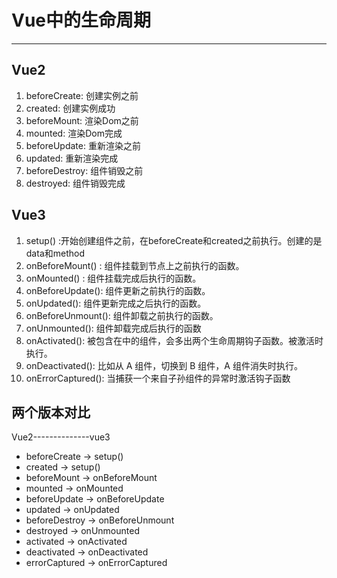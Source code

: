 # Vue中的生命周期
***
## Vue2
1. beforeCreate: 创建实例之前
2. created: 创建实例成功
3. beforeMount: 渲染Dom之前
4. mounted: 渲染Dom完成
5. beforeUpdate: 重新渲染之前
6. updated: 重新渲染完成
7. beforeDestroy: 组件销毁之前
8. destroyed: 组件销毁完成

## Vue3
1. setup() :开始创建组件之前，在beforeCreate和created之前执行。创建的是data和method
2. onBeforeMount() : 组件挂载到节点上之前执行的函数。
3. onMounted() : 组件挂载完成后执行的函数。
4. onBeforeUpdate(): 组件更新之前执行的函数。
5. onUpdated(): 组件更新完成之后执行的函数。
6. onBeforeUnmount(): 组件卸载之前执行的函数。
7. onUnmounted(): 组件卸载完成后执行的函数
8. onActivated(): 被包含在中的组件，会多出两个生命周期钩子函数。被激活时执行。
9. onDeactivated(): 比如从 A 组件，切换到 B 组件，A 组件消失时执行。
10. onErrorCaptured(): 当捕获一个来自子孙组件的异常时激活钩子函数

## 两个版本对比
Vue2--------------vue3

- beforeCreate -> setup()
- created -> setup()
- beforeMount -> onBeforeMount
- mounted -> onMounted
- beforeUpdate -> onBeforeUpdate
- updated -> onUpdated
- beforeDestroy -> onBeforeUnmount
- destroyed -> onUnmounted
- activated -> onActivated
- deactivated -> onDeactivated
- errorCaptured -> onErrorCaptured